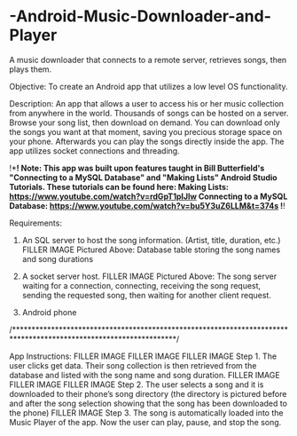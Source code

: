 # -Android-Music-Downloader-and-Player
A music downloader that connects to a remote server, retrieves songs, then plays them.

Objective: To create an Android app that utilizes a low level OS functionality.

Description:  An app that allows a user to access his or her music collection from anywhere in the world. Thousands of songs can be hosted on a server. Browse your song list, then download on demand. You can download only the songs you want at that moment, saving you precious storage space on your phone. Afterwards you can play the songs directly inside the app. The app utilizes socket connections and threading.

!*********************!
Note: This app was built upon features taught in Bill Butterfield's "Connecting to a MySQL Database" and "Making Lists" Android Studio Tutorials. These tutorials can be found here: 
Making Lists: https://www.youtube.com/watch?v=rdGpT1pIJlw
Connecting to a MySQL Database: https://www.youtube.com/watch?v=bu5Y3uZ6LLM&t=374s
!********************!

Requirements: 
  1. An SQL server to host the song information. (Artist, title, duration, etc.)
  FILLER IMAGE
  Pictured Above: Database table storing the song names and song durations 
  
  2. A socket server host.
  FILLER IMAGE
  Pictured Above: The song server waiting for a connection, connecting, receiving the song request, sending the requested song, then waiting for another client request. 
  
  3. Android phone
  
  /******************************************************************************************************************/
 
App Instructions:
FILLER IMAGE
FILLER IMAGE
FILLER IMAGE
Step 1. The user clicks get data. Their song collection is then retrieved from the database and listed with the song name and song duration. 
FILLER IMAGE
FILLER IMAGE
FILLER IMAGE
Step 2. The user selects a song and it is downloaded to their phone’s song directory (the directory is pictured before and after the song selection showing that the song has been downloaded to the phone) 
FILLER IMAGE
Step 3. The song is automatically loaded into the Music Player of the app. Now the user can play, pause, and stop the song.
